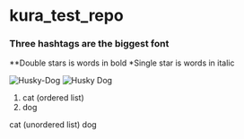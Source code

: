 # kura_test_repo

### Three hashtags are the biggest font

**Double stars is words in bold
*Single star is words in italic

![Husky-Dog](![image](https://user-images.githubusercontent.com/86819806/125701576-c5b06b21-a225-42d1-909a-602cb08f40f5.png)
)
![Husky Dog](https://www.google.com/url?sa=i&url=https%3A%2F%2Fwww.pinterest.com%2Fpin%2F413064597067850293%2F&psig=AOvVaw0lUkJ_A9bAJgId0yX6JGQC&ust=1626388460298000&source=images&cd=vfe&ved=0CAoQjRxqFwoTCJC9nbbP4_ECFQAAAAAdAAAAABAD)

1. cat (ordered list)
2. dog

cat (unordered list)
dog
